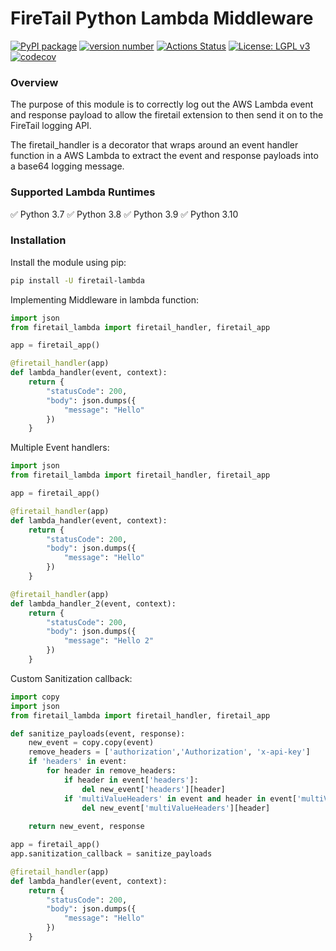# FireTail Python Lambda Middleware

[![PyPI package](https://img.shields.io/badge/pip%20install-firetail--lambda-brightgreen)](https://pypi.org/project/firetail-lambda/) [![version number](https://img.shields.io/pypi/v/firetail-lambda?color=green&label=version)](https://github.com/Firetail-io/firetail-py-lambda/releases) [![Actions Status](https://github.com/Firetail-io/firetail-py-lambda/workflows/Test/badge.svg)](https://github.com/Firetail-io/firetail-py-lambda/actions) [![License: LGPL v3](https://img.shields.io/badge/License-LGPL_v3-blue.svg)](https://www.gnu.org/licenses/lgpl-3.0) [![codecov](https://codecov.io/gh/FireTail-io/firetail-py-lambda/branch/main/graph/badge.svg?token=HU206RRZZ4)](https://codecov.io/gh/FireTail-io/firetail-py-lambda)

### Overview

The purpose of this module is to correctly log out the AWS Lambda event and response payload to allow the firetail extension to then send it on to the FireTail logging API.

The firetail_handler is a decorator that wraps around an event handler function in a AWS Lambda to extract the event and response payloads into a base64 logging message. 


### Supported Lambda Runtimes
 ✅ Python 3.7
 ✅ Python 3.8
 ✅ Python 3.9
 ✅ Python 3.10


### Installation
Install the module using pip:
```bash
pip install -U firetail-lambda
```



Implementing Middleware in lambda function:
```python
import json
from firetail_lambda import firetail_handler, firetail_app

app = firetail_app()

@firetail_handler(app)
def lambda_handler(event, context):
    return {
        "statusCode": 200,
        "body": json.dumps({
            "message": "Hello"
        })
    }
```
Multiple Event handlers:
```python
import json
from firetail_lambda import firetail_handler, firetail_app

app = firetail_app()

@firetail_handler(app)
def lambda_handler(event, context):
    return {
        "statusCode": 200,
        "body": json.dumps({
            "message": "Hello"
        })
    }

@firetail_handler(app)
def lambda_handler_2(event, context):
    return {
        "statusCode": 200,
        "body": json.dumps({
            "message": "Hello 2"
        })
    }
```

Custom Sanitization callback:
```python
import copy
import json
from firetail_lambda import firetail_handler, firetail_app

def sanitize_payloads(event, response):
    new_event = copy.copy(event)
    remove_headers = ['authorization','Authorization', 'x-api-key']
    if 'headers' in event:
        for header in remove_headers:
            if header in event['headers']:
                del new_event['headers'][header]
            if 'multiValueHeaders' in event and header in event['multiValueHeaders']:
                del new_event['multiValueHeaders'][header]
                        
    return new_event, response

app = firetail_app()
app.sanitization_callback = sanitize_payloads

@firetail_handler(app)
def lambda_handler(event, context):
    return {
        "statusCode": 200,
        "body": json.dumps({
            "message": "Hello"
        })
    }

```
